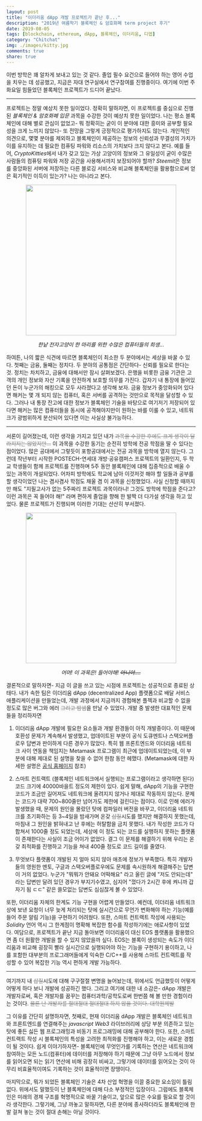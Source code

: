 ```yaml
---
layout: post
title: "이더리움 dApp 개발 프로젝트가 끝난 후..."
description: "2019년 여름학기 블록체인 & 암호화폐 term project 후기"
date: 2019-08-05
tags: [blockchain, ethereum, dApp, 블록체인, 이더리움, 디앱]
category: "Chitchat"
img: ./images/kitty.jpg
comments: true
share: true
---
```



이번 방학은 꽤 알차게 보내고 있는 것 같다. 졸업 필수 요건으로 들어야 하는 영어 수업을 치우는 데 성공했고, 지금은 자대 연구실에서 연구참여를 진행중이다. 여기에 이번 주 화요일 힘들었던 블록체인 프로젝트가 드디어 끝났다. 

***

프로젝트는 정말 예상치 못한 일이었다. 정확히 말하자면, 이 프로젝트를 중심으로 진행된 *블록체인 & 암호화폐 입문* 과목을 수강한 것이 예상치 못한 일이었다. 나는 평소 블록체인에 대해 별로 관심이 없었고- 뭐 정확히는 굳이 이 분야에 대한 흥미와 공부할 필요성을 크게 느끼지 않았다- 또 전망을 그렇게 긍정적으로 평가하지도 않는다. 개인적인 의견으로, 몇몇 분야를 제외하고 블록체인이 제공하는 정보의 신뢰성과 무결성의 가치가 이를 유지하는 데 필요한 컴퓨팅 파워와 리소스의 가치보다 크지 않다고 본다. 예를 들어, *CryptoKitties*에서 내가 갖고 있는 가상 고양이의 정보와 그 유일성이 굳이 수많은 사람들의 컴퓨팅 파워와 저장 공간을 사용해서까지 보장되어야 할까? *Steemit*은 정보를 중앙화된 서버에 저장하는 다른 블로깅 서비스와 비교해 블록체인을 활용함으로써 얻은 획기적인 이득이 있는가? 나는 아니라고 본다. 

<center><img src="https://jeonhyun97.github.io/images/kitty.jpg" width="400" ></center>

*<center>한낱 전자고양이 한 마리를 위한 수많은 컴퓨터들의 희생...</center>*

하여튼, 나의 짧은 식견에 따르면 블록체인이 최소한 두 분야에서는 세상을 바꿀 수 있다. 첫째는 금융, 둘째는 정치다. 두 분야의 공통점은 간단하다- 신뢰를 필요로 한다는 것. 정치는 차치하고, 금융에 대해서만 잠시 살펴보겠다. 은행을 비롯한 금융 기관은 고객의 개인 정보와 자산 기록을 안전하게 보호할 의무를 가진다. 갑자기 내 통장에 들어있던 돈이 누군가의 해킹으로 모두 사라졌다고 생각해 보자. 금융 정보가 중앙화되어 있다면 해커는 몇 개 되지 않는 컴퓨터, 혹은 서버를 공격하는 것만으로 목적을 달성할 수 있다. 그러나 내 통장 잔고에 대한 정보가 블록체인 기술을 바탕으로 여기저기 저장되어 있다면 해커는 많은 컴퓨터들을 동시에 공격해야지만이 원하는 바를 이룰 수 있고, 네트워크가 광범위하게 분산되어 있다면 이는 사실상 불가능하다. 

***

서론이 길어졌는데, 이런 생각을 가지고 있던 내가 <span style="color:gray">~~과목을 수강한 후에도 크게 생각이 달라지지는 않았지만...~~</span> 이 과목을 수강한 동기는 순전히 방학에 전공 학점을 딸 수 있다는 점이었다. 많은 공대에서 그렇듯이 포항공대에서는 전공 과목을 방학에 열지 않는다. 그런데 작년부터 시작한 POSTECH-연세대 개방‧공유캠퍼스 프로젝트의 일환인지, 두 학교 학생들이 함께 프로젝트를 진행하며 5주 동안 블록체인에 대해 집중적으로 배울 수 있는 과목이 개설되었다. 어차피 방학에도 학교에 남아 이것저것 해야 할 일들과 공부를 할 생각이었던 나는 겸사겸사 학점도 채울 겸 이 과목을 신청했었다. 사실 신청할 때까지만 해도 "지필고사가 없는 5주짜리 프로젝트 과목이라니! 그것도 방학에 학점을 준다고? 이런 과목은 꼭 들어야 해!" 라며 편하게 졸업을 향해 한 발짝 더 다가설 생각을 하고 있었다. 물론 프로젝트가 진행되며 이러한 기대는 산산히 부서졌다. 

<center><img src="https://jeonhyun97.github.io/images/sayahae.jpg" width="400" ></center>

*<center>어머! 이 과목은! 들어야해! <del>아니야....</del></center>*

결론적으로 말하자면- 지금 이 글을 쓰고 있는 시점에 프로젝트는 성공적으로 종료된 상태다. 내가 속한 팀은 이더리움 dApp (decentralized App) 플랫폼으로 배달 서비스 애플리케이션을 만들었는데, 개발 과정에서 지금까지 경험해본 플젝과 비교할 수 없을 정도로 많은 버그와 에러 <span style="color:gray">~~그리고 밤샘~~</span>을 만날 수 있었다. 개발 중 발생한 대표적인 문제들을 정리하자면

1. 이더리움 dApp 개발에 필요한 요소들과 개발 환경들이 아직 개발중이다. 이 때문에 호환성 문제가 계속해서 발생했고, 업데이트된 부분이 공식 도큐멘트나 스택오버플로우 답변과 판이하게 다른 경우가 많았다. 특히 웹 프론트엔드와 이더리움 네트워크 사이 연동을 책임지는 Metamask 프로그램이 최근에 업데이트되었는데, 이 부분에 대해 제대로 된 설명을 찾을 수 없어 한참 동안 헤맸다. (Metamask에 대한 자세한 설명은 [공식 홈페이지](https://metamask.io/) 참조)

2. 스마트 컨트랙트 (블록체인 네트워크에서 실행되는 프로그램이라고 생각하면 된다) 코드 크기에 40000바을트 정도의 제한이 있다. 쉽게 말해, dApp의 기능을 구현한 코드가 조금만 길어져도 네트워크에 올려지지 않거나 제대로 작동하지 않는다. 문제는 코드가 대략 700~800줄만 넘어가도 제한에 걸린다는 점이다. 이로 인해 에러가 발생했을 때, 문제의 원인을 몰랐던 탓에 컴파일러 버전을 바꾸고, 이더리움 네트워크를 초기화하는 등 3~4일을 밤새가며 온갖 <span style="color:gray">~~삽질~~</span>시도를 했지만 해결하지 못했는데, 마침내 그 원인을 밝혀내고 난 후에는 허탈함을 금치 못했다. 내가 작성한 코드가 다 합쳐서 1000줄 정도 되었는데, 세상에 이 정도 되는 코드를 실행하지 못하는 플랫폼이 존재한다는 사실이 조금 어이가 없었다. 결그 이 문제를 해결하기 위해 우리는 온갖 최적화를 진행하고 기능을 쳐내 400줄 정도로 코드 길이를 줄였다. 

3. 무엇보다 플랫폼이 개발된 지 얼마 되지 않아 애초에 정보가 부족했다. 특히 개발자들의 영원한 멘토, 구글과 스택오버플로우에도 문제를 속시원하게 해결해주는 답변이 거의 없었다. 누군가 "뭐뭐가 안돼요 어떡해요" 라고 올린 글에 "저도 안되는데" 라는 답변만 달려 있던 경우가 부지기수였고, 심지어 "껐다가 2시간 후에 켜니까 갑자기 됨 ㄷㄷ" 같은 쓸모없는 답변도 심심찮게 볼 수 있었다.  

또한, 이더리움 자체의 한계도 기능 구현을 어렵게 만들었다. 예컨데, 이더리움 네트워크상에 보낸 요청이 너무 늦게 처리되는 탓에 실시간으로 무언가 변화해야 하는 기능(예를 들어 주문 알림 기능)을 구현하기 어려웠다. 또한, 스마트 컨트랙트 작성에 사용되는 *Solidity* 언어 역시 그 한계점이 명확해 복잡한 함수를 작성하기에는 애로사항이 있었다. 여담으로, 프로젝트가 끝난 지금 돌아보면 이더리움이 대신 EOS 플랫폼을 활용했으면 좀 더 원활한 개발을 할 수 있지 않았을까 싶다. EOS는 블록이 생성되는 속도가 이더리움과 비교해 굉장히 빨라 실시간으로 실행되어야 하는 기능을 구현하기 용이하고, 나를 포함한 대부분의 프로그래머들에게 익숙한 C/C++를 사용해 스마트 컨트랙트를 작성할 수 있어 복잡한 기능 역시 편하게 개발 가능하다. 

***

여기까지 내 <span style="color:gray">~~삽질~~</span>시도에 대해 구구절절 변명을 늘어놨는데, 위에서도 언급했듯이 어떻게 어떻게 하다 보니 개발에 성공하긴 했다. 그리고 여기에 대한 내 소감은- dApp 개발은 개발자로써, 혹은 개발자를 꿈꾸는 컴퓨터과학/공학도로써 한번쯤 해 볼 만한 경험이라는 것이다. <span style="color:gray">~~물론 난 개발자를 절대절대 절대절대 하지 않을 것이다. 대학원제발~~</span> 

그 이유를 간단히 설명하자면, 첫째로, 현재 이더리움 dApp 개발은 블록체인 네트워크와 프론트엔드를 연결해주는 *javascript Web3* 라이브러리에 상당 부분 의존하고 있는 탓에 좋든 싫든 웹 프로그래밍과 비동기 프로그래밍에 대해 공부해야 한다. 또한, 스마트 컨트랙트 작성 시 블록체인의 특성을 고려한 최적화를 진행해야 하고, 이는 새로운 경험이 될 것이다. 쉽게 이야기하자면- 블록체인에 무엇인가를 기록하는 연산은 네트워크에 참여하는 모든 노드(컴퓨터)에 데이터를 저장해야 하기 때문에 그냥 아무 노드에서 정보를 읽어오면 되는 읽기 연산에 비해 굉장히 비싸고, 그렇기에 데이터를 읽어오는 것이 아무리 비효율적이여도 기록하는 것이 효율적이면 장땡이다. 

마지막으로, 뭐가 되었든 블록체인 기술은 4차 산업 혁명을 이끌 중요한 요소임이 틀림없다. 위에서도 말했듯이 난 블록체인에 대해 다소 부정적인 입장이다. 그럼에도 블록체인은 미래의 경제 구조를 혁명적으로 바꿀 기술이고, 앞으로 많은 수요를 필요로 할 것이라 생각한다. 그렇기에, 그냥 까놓고 말하자면, 다른 분야에 종사하더라도 블록체인에 한 발 걸쳐 놓는 것이 절대 손해는 아닐 것이다. 


